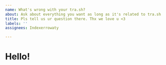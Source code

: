 ```yaml
---
name: What's wrong with your tra.sh?
about: Ask about everything you want as long as it's related to tra.sh.
title: Pls tell us ur question there. Thx we love u <3
labels: ''
assignees: Indexerrowaty

---
```


# Hello!
